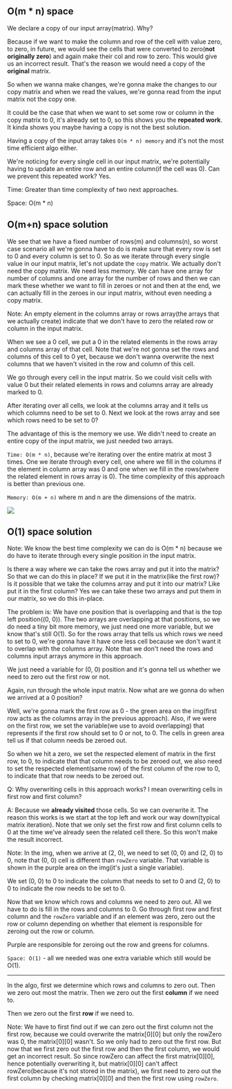 ## O(m * n) space
We declare a copy of our input array(matrix). Why?

Because if we want to make the column and row of the cell with value zero, to zero, in future, we would see the cells that were converted
to zero(**not originally zero**) and again make their col and row to zero. This would give us an incorrect result. That's the reason
we would need a copy of the **original** matrix.

So when we wanna make changes, we're gonna make the changes to our copy matrix and when we read the values, we're gonna read from the input matrix not
the copy one.

It could be the case that when we want to set some row or column in the copy matrix to 0, it's already set to 0, so this shows you
the **repeated work**. It kinda shows you maybe having a copy is not the best solution.

Having a copy of the input array takes `O(m * n) memory` and it's not the most time efficient algo either.

We're noticing for every single cell in our input matrix, we're potentially having to update an entire row and an entire column(if the cell
was 0). Can we prevent this repeated work? Yes.

Time: Greater than time complexity of two next approaches.

Space: O(m * n)

## O(m+n) space solution
We see that we have a fixed number of rows(m) and columns(n), so worst case scenario all we're gonna have to do is make sure that
every row is set to 0 and every column is set to 0. So as we iterate through every single value in our input matrix, let's not update the `copy` matrix.
We actually don't need the copy matrix. We need less memory. We can have one array for number of columns and one array for the number of rows
and then we can mark these whether we want to fill in zeroes or not and then at the end, we can actually fill in the zeroes in our
input matrix, without even needing a copy matrix.

Note: An empty element in the columns array or rows array(the arrays that we actually create) indicate that we don't have to zero the related row
or column in the input matrix.

When we see a 0 cell, we put a 0 in the related elements in the rows array and columns array of that cell. Note that we're not gonna
set the rows and columns of this cell to 0 yet, because we don't wanna overwrite the next columns that we haven't visited in the row and
column of this cell.

We go through every cell in the input matrix. So we could visit cells with value 0 but their related elements in rows and columns array are already
marked to 0.

After iterating over all cells, we look at the columns array and it tells us which columns need to be set to 0. Next we look at the rows
array and see which rows need to be set to 0?

The advantage of this is the memory we use. We didn't need to create an entire copy of the input matrix, we just needed two arrays.

`Time: O(m * n)`, because we're iterating over the entire matrix at most 3 times. One we iterate through every cell, one where we fill in the
columns if the element in column array was 0 and one when we fill in the rows(where the related element in rows array is 0). The time
complexity of this approach is better than previous one.

`Memory: O(m + n)` where m and n are the dimensions of the matrix.

![](../img/73-1.png)

## O(1) space solution
Note: We know the best time complexity we can do is O(m * n) because we do have to iterate through every single position in the input matrix.

Is there a way where we can take the rows array and put it into the matrix? So that we can do this in place? If we put it in the
matrix(like the first row)? Is it possible that we take the columns array and put it into our matrix? Like put it in the first column?
Yes we can take these two arrays and put them in our matrix, so we do this in-place.

The problem is: We have one position that is overlapping and that is the top left position((0, 0)). The two arrays are overlapping at
that positions, so we do need a tiny bit more memory, we just need one more variable, but we know that's still O(1).
So for the rows array that tells us which rows we need to set to 0, we're gonna have it have one less cell because we don't want it
to overlap with the columns array. Note that we don't need the rows and columns input arrays anymore in this approach.

We just need a variable for (0, 0) position and it's gonna tell us whether we need to zero out the first row or not.

Again, run through the whole input matrix. Now what are we gonna do when we arrived at a 0 position?

Well, we're gonna mark the first row as 0 - the green area on the img(first row acts as the columns array in the previous approach).
Also, if we were on the first row, we set the variable(we use to avoid overlapping) that represents if the first row should set to 0 or not, to 0.
The cells in green area tell us if that column needs be zeroed out.

So when we hit a zero, we set the respected element of matrix in the first row, to 0, to indicate that that column needs to be zeroed out,
we also need to set the respected element(same row) of the first column of the row to 0, to indicate that that row needs to be zeroed out.

Q: Why overwriting cells in this approach works? I mean overwriting cells in first row and first column?

A: Because we **already visited** those cells. So we can overwrite it. The reason this works is we start at the top left and work our way down(typical
matrix iteration). Note that we only set the first row and first column cells to 0 at the time we've already seen the related cell there.
So this won't make the result incorrect.

Note: In the img, when we arrive at (2, 0), we need to set (0, 0) and (2, 0) to 0, note that (0, 0) cell is different than `rowZero` variable. That variable
is shown in the purple area on the img(it's just a single variable).

We set (0, 0) to 0 to indicate the column that needs to set to 0 and (2, 0) to 0 to indicate the row needs to be set to 0.

Now that we know which rows and columns we need to zero out. All we have to do is fill in the rows and columns to 0. Go through
first row and first column and the `rowZero` variable and if an element was zero, zero out the row or column depending on whether that
element is responsible for zeroing out the row or column.

Purple are responsible for zeroing out the row and greens for columns.

`Space: O(1)` - all we needed was one extra variable which still would be O(1).

---

In the algo, first we determine which rows and columns to zero out. Then we zero out most the matrix. Then we zero out the first **column** if we need to.

Then we zero out the first **row** if we need to.

Note: We have to first find out if we can zero out the first column not the first row, because we could overwrite the matrix[0][0] but only
the rowZero was 0, the matrix[0][0] wasn't. So we only had to zero out the first row. But now that we first zero out the first row
and then the first column, we would get an incorrect result. So since rowZero can affect the first matrix[0][0], hence potentially
overwriting it, but matrix[0][0] can't affect rowZero(because it's not stored in the matrix), we first need to zero out the first column
by checking matrix[0][0] and then the first row using `rowZero`.